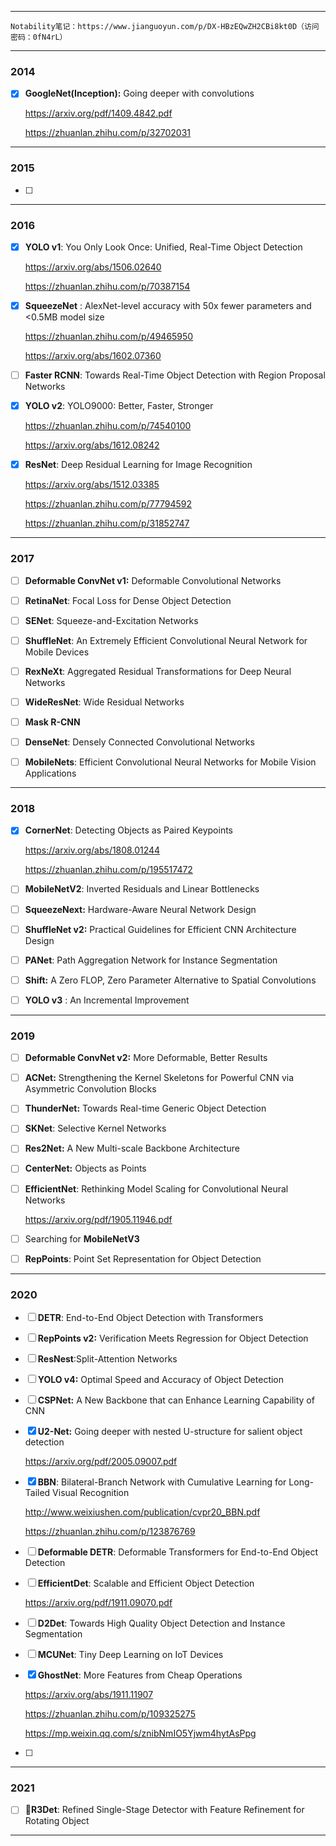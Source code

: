 ------



```
Notability笔记：https://www.jianguoyun.com/p/DX-HBzEQwZH2CBi8kt0D（访问密码：0fN4rL）
```



------



### 2014

- [x] **GoogleNet(Inception):** Going deeper with convolutions

  https://arxiv.org/pdf/1409.4842.pdf

  https://zhuanlan.zhihu.com/p/32702031



------



### 2015

- [ ] 



------



### 2016

- [x] **YOLO v1**: You Only Look Once: Unified, Real-Time Object Detection

  https://arxiv.org/abs/1506.02640

  https://zhuanlan.zhihu.com/p/70387154

  

- [x] **SqueezeNet** : AlexNet-level accuracy with 50x fewer parameters and <0.5MB model size

  https://zhuanlan.zhihu.com/p/49465950

  https://arxiv.org/abs/1602.07360

  

- [ ] **Faster RCNN**: Towards Real-Time Object Detection with Region Proposal Networks

- [x] **YOLO v2**: YOLO9000: Better, Faster, Stronger

  https://zhuanlan.zhihu.com/p/74540100

  https://arxiv.org/abs/1612.08242

  

- [x] **ResNet**: Deep Residual Learning for Image Recognition

  https://arxiv.org/abs/1512.03385

  https://zhuanlan.zhihu.com/p/77794592

  https://zhuanlan.zhihu.com/p/31852747



------



### 2017

- [ ] **Deformable ConvNet v1:** Deformable Convolutional Networks

- [ ] **RetinaNet**: Focal Loss for Dense Object Detection

- [ ] **SENet**: Squeeze-and-Excitation Networks

- [ ] **ShuffleNet**: An Extremely Efficient Convolutional Neural Network for Mobile Devices 

- [ ] **RexNeXt**: Aggregated Residual Transformations for Deep Neural Networks

- [ ] **WideResNet**: Wide Residual Networks

- [ ] **Mask R-CNN**

- [ ] **DenseNet**: Densely Connected Convolutional Networks

- [ ] **MobileNets**: Efficient Convolutional Neural Networks for Mobile Vision Applications

  

------



### 2018

- [x] **CornerNet**: Detecting Objects as Paired Keypoints

  https://arxiv.org/abs/1808.01244

  https://zhuanlan.zhihu.com/p/195517472

  

- [ ] **MobileNetV2**: Inverted Residuals and Linear Bottlenecks

- [ ] **SqueezeNext:** Hardware-Aware Neural Network Design

- [ ] **ShuffleNet v2:** Practical Guidelines for Efficient CNN Architecture Design

- [ ] **PANet**: Path Aggregation Network for Instance Segmentation

- [ ] **Shift:** A Zero FLOP, Zero Parameter Alternative to Spatial Convolutions

- [ ] **YOLO v3** : An Incremental Improvement

  

------



### 2019

- [ ] **Deformable ConvNet v2:** More Deformable, Better Results

- [ ] **ACNet:** Strengthening the Kernel Skeletons for Powerful CNN via Asymmetric Convolution Blocks

- [ ] **ThunderNet:** Towards Real-time Generic Object Detection

- [ ] **SKNet**: Selective Kernel Networks

- [ ] **Res2Net:** A New Multi-scale Backbone Architecture

- [ ] **CenterNet:** Objects as Points

- [ ] **EfficientNet**: Rethinking Model Scaling for Convolutional Neural Networks

  https://arxiv.org/pdf/1905.11946.pdf

  

- [ ] Searching for **MobileNetV3**

- [ ] **RepPoints**: Point Set Representation for Object Detection

  

------



### 2020

- [ ] **DETR**: End-to-End Object Detection with Transformers

- [ ] **RepPoints v2:** Verification Meets Regression for Object Detection

- [ ] **ResNest**:Split-Attention Networks

- [ ] **YOLO v4:** Optimal Speed and Accuracy of Object Detection

- [ ] **CSPNet:** A New Backbone that can Enhance Learning Capability of CNN 

- [x] **U2-Net:** Going deeper with nested U-structure for salient object detection

  https://arxiv.org/pdf/2005.09007.pdf

  

- [x] **BBN**: Bilateral-Branch Network with Cumulative Learning for Long-Tailed Visual Recognition

  http://www.weixiushen.com/publication/cvpr20_BBN.pdf

  https://zhuanlan.zhihu.com/p/123876769

  

- [ ] **Deformable DETR**: Deformable Transformers for End-to-End Object Detection

- [ ] **EfficientDet**: Scalable and Efficient Object Detection

  https://arxiv.org/pdf/1911.09070.pdf

  

- [ ] **D2Det**: Towards High Quality Object Detection and Instance Segmentation

- [ ] **MCUNet**: Tiny Deep Learning on IoT Devices

  

- [x] **GhostNet**: More Features from Cheap Operations

  https://arxiv.org/abs/1911.11907

  https://zhuanlan.zhihu.com/p/109325275

  https://mp.weixin.qq.com/s/znibNmIO5Yjwm4hytAsPpg

  

- [ ] 

  

  

  

  

  

------



### 2021

- [ ] **R3Det**: Refined Single-Stage Detector with Feature Refinement for Rotating Object

  

------

